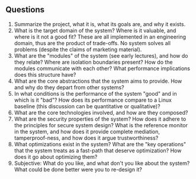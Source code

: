 ## Questions

1. Summarize the project, what it is, what its goals are, and why it exists.
2. What is the target domain of the system? Where is it valuable, and where is it not a good fit? These are all implemented in an engineering domain, thus are the product of trade-offs. No system solves all problems (despite the claims of marketing material).
3. What are the "modules" of the system (see early lectures), and how do they relate? Where are isolation boundaries present? How do the modules communicate with each other? What performance implications does this structure have?
4. What are the core abstractions that the system aims to provide. How and why do they depart from other systems?
5. In what conditions is the performance of the system "good" and in which is it "bad"? How does its performance compare to a Linux baseline (this discussion can be quantitative or qualitative)?
6. What are the core technologies involved, and how are they composed?
7. What are the security properties of the system? How does it adhere to the principles for secure system design? What is the reference monitor in the system, and how does it provide complete mediation, tamperproof-ness, and how does it argue trustworthiness?
8. What optimizations exist in the system? What are the "key operations" that the system treats as a fast-path that deserve optimization? How does it go about optimizing them?
9. Subjective: What do you like, and what don't you like about the system? What could be done better were you to re-design it?
